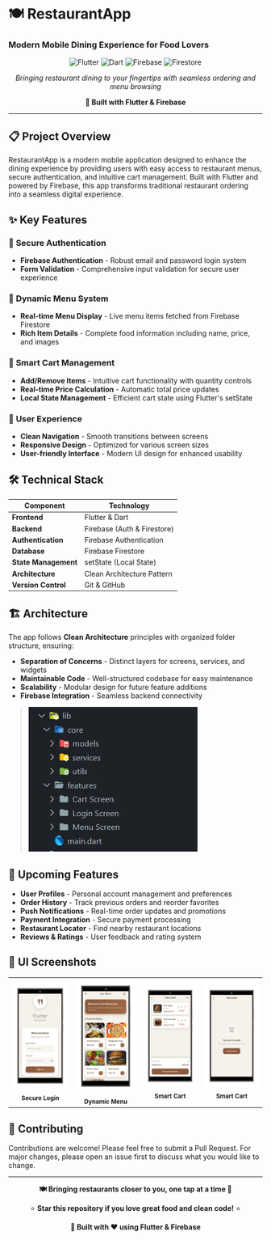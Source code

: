 # 🍽️ RestaurantApp
### Modern Mobile Dining Experience for Food Lovers

<div align="center">

![Flutter](https://img.shields.io/badge/Flutter-%2302569B.svg?style=for-the-badge&logo=Flutter&logoColor=white)
![Dart](https://img.shields.io/badge/dart-%230175C2.svg?style=for-the-badge&logo=dart&logoColor=white)
![Firebase](https://img.shields.io/badge/firebase-%23039BE5.svg?style=for-the-badge&logo=firebase)
![Firestore](https://img.shields.io/badge/firestore-%23039BE5.svg?style=for-the-badge&logo=firestore)

*Bringing restaurant dining to your fingertips with seamless ordering and menu browsing*

**🚀 Built with Flutter & Firebase**

</div>

---

## 📋 Project Overview

RestaurantApp is a modern mobile application designed to enhance the dining experience by providing users with easy access to restaurant menus, secure authentication, and intuitive cart management. Built with Flutter and powered by Firebase, this app transforms traditional restaurant ordering into a seamless digital experience.

## ✨ Key Features

### 🔐 **Secure Authentication**
- **Firebase Authentication** - Robust email and password login system
- **Form Validation** - Comprehensive input validation for secure user experience

### 🍕 **Dynamic Menu System**
- **Real-time Menu Display** - Live menu items fetched from Firebase Firestore
- **Rich Item Details** - Complete food information including name, price, and images


### 🛒 **Smart Cart Management**
- **Add/Remove Items** - Intuitive cart functionality with quantity controls
- **Real-time Price Calculation** - Automatic total price updates
- **Local State Management** - Efficient cart state using Flutter's setState

### 📱 **User Experience**
- **Clean Navigation** - Smooth transitions between screens
- **Responsive Design** - Optimized for various screen sizes
- **User-friendly Interface** - Modern UI design for enhanced usability

## 🛠️ Technical Stack

| Component | Technology |
|-----------|------------|
| **Frontend** | Flutter & Dart |
| **Backend** | Firebase (Auth & Firestore) |
| **Authentication** | Firebase Authentication |
| **Database** | Firebase Firestore |
| **State Management** | setState (Local State) |
| **Architecture** | Clean Architecture Pattern |
| **Version Control** | Git & GitHub |

## 🏗️ Architecture

The app follows **Clean Architecture** principles with organized folder structure, ensuring:
- **Separation of Concerns** - Distinct layers for screens, services, and widgets
- **Maintainable Code** - Well-structured codebase for easy maintenance
- **Scalability** - Modular design for future feature additions
- **Firebase Integration** - Seamless backend connectivity

> ![App Structure](assets/AppImages/Hirearchy.png)

## 🚀 Upcoming Features

- **User Profiles** - Personal account management and preferences
- **Order History** - Track previous orders and reorder favorites
- **Push Notifications** - Real-time order updates and promotions
- **Payment Integration** - Secure payment processing
- **Restaurant Locator** - Find nearby restaurant locations
- **Reviews & Ratings** - User feedback and rating system

## 📱 UI Screenshots

<div align="center">
  <table>
    <tr>
      <td align="center">
        <img src="assets/AppImages/Login Page.png" width="300" alt="Login Screen"/>
        <br/>
        <sub><b>Secure Login</b></sub>
      </td>
      <td align="center">
        <img src="assets/AppImages/Menu Page.png" width="300" alt="Menu Screen"/>
        <br/>
        <sub><b>Dynamic Menu</b></sub>
      </td>
      <td align="center">
        <img src="assets/AppImages/Cart Page1.png" width="300" alt="Cart Screen"/>
        <br/>
        <sub><b>Smart Cart</b></sub>
      </td>
      <td align="center">
        <img src="assets/AppImages/Cart Page2.png" width="300" alt="Cart Screen"/>
        <br/>
        <sub><b>Smart Cart</b></sub>
      </td>
    </tr>
  </table>
</div>


## 🤝 Contributing

Contributions are welcome! Please feel free to submit a Pull Request. For major changes, please open an issue first to discuss what you would like to change.


---

<div align="center">

**🍽️ Bringing restaurants closer to you, one tap at a time 🚀**

⭐ **Star this repository if you love great food and clean code!** ⭐

**📱 Built with ❤️ using Flutter & Firebase**

</div>